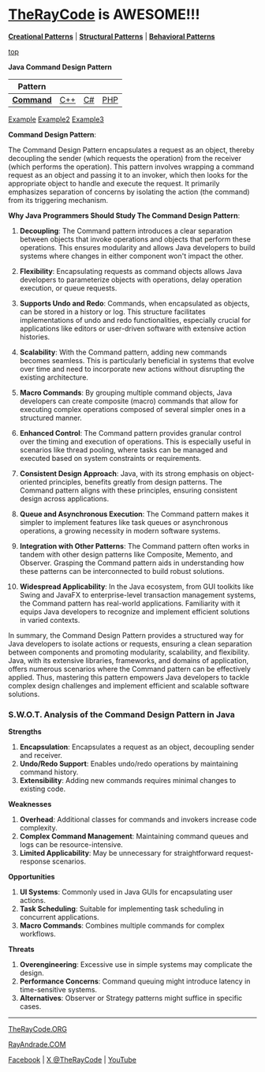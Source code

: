 # [TheRayCode](../../../README.md) is AWESOME!!!

**[Creational Patterns](../../Creational/README.md)** | **[Structural Patterns](../../Structural/README.md)** | **[Behavioral Patterns](../README.md)**

[top](../README.md)

**Java Command Design Pattern**

|Pattern|   |   |   |
|---|---|---|---|
| [**Command**](README.md) | [C++](../../../Csharp/Behavioral/Command/README.md) | [C#](../../../Csharp/Behavioral/Command/README.md) | [PHP](../../../PHP/Behavioral/Command/README.md) |

[Example](Example/README.md) [Example2](Example2/README.md) [Example3](Example3/README.md) 

**Command Design Pattern**:

The Command Design Pattern encapsulates a request as an object, thereby decoupling the sender (which requests the operation) from the receiver (which performs the operation). This pattern involves wrapping a command request as an object and passing it to an invoker, which then looks for the appropriate object to handle and execute the request. It primarily emphasizes separation of concerns by isolating the action (the command) from its triggering mechanism.

**Why Java Programmers Should Study The Command Design Pattern**:

1. **Decoupling**: The Command pattern introduces a clear separation between objects that invoke operations and objects that perform these operations. This ensures modularity and allows Java developers to build systems where changes in either component won't impact the other.

2. **Flexibility**: Encapsulating requests as command objects allows Java developers to parameterize objects with operations, delay operation execution, or queue requests.

3. **Supports Undo and Redo**: Commands, when encapsulated as objects, can be stored in a history or log. This structure facilitates implementations of undo and redo functionalities, especially crucial for applications like editors or user-driven software with extensive action histories.

4. **Scalability**: With the Command pattern, adding new commands becomes seamless. This is particularly beneficial in systems that evolve over time and need to incorporate new actions without disrupting the existing architecture.

5. **Macro Commands**: By grouping multiple command objects, Java developers can create composite (macro) commands that allow for executing complex operations composed of several simpler ones in a structured manner.

6. **Enhanced Control**: The Command pattern provides granular control over the timing and execution of operations. This is especially useful in scenarios like thread pooling, where tasks can be managed and executed based on system constraints or requirements.

7. **Consistent Design Approach**: Java, with its strong emphasis on object-oriented principles, benefits greatly from design patterns. The Command pattern aligns with these principles, ensuring consistent design across applications.

8. **Queue and Asynchronous Execution**: The Command pattern makes it simpler to implement features like task queues or asynchronous operations, a growing necessity in modern software systems.

9. **Integration with Other Patterns**: The Command pattern often works in tandem with other design patterns like Composite, Memento, and Observer. Grasping the Command pattern aids in understanding how these patterns can be interconnected to build robust solutions.

10. **Widespread Applicability**: In the Java ecosystem, from GUI toolkits like Swing and JavaFX to enterprise-level transaction management systems, the Command pattern has real-world applications. Familiarity with it equips Java developers to recognize and implement efficient solutions in varied contexts.

In summary, the Command Design Pattern provides a structured way for Java developers to isolate actions or requests, ensuring a clean separation between components and promoting modularity, scalability, and flexibility. Java, with its extensive libraries, frameworks, and domains of application, offers numerous scenarios where the Command pattern can be effectively applied. Thus, mastering this pattern empowers Java developers to tackle complex design challenges and implement efficient and scalable software solutions.
### **S.W.O.T. Analysis of the Command Design Pattern in Java**

**Strengths**  
1. **Encapsulation**: Encapsulates a request as an object, decoupling sender and receiver.  
2. **Undo/Redo Support**: Enables undo/redo operations by maintaining command history.  
3. **Extensibility**: Adding new commands requires minimal changes to existing code.

**Weaknesses**  
1. **Overhead**: Additional classes for commands and invokers increase code complexity.  
2. **Complex Command Management**: Maintaining command queues and logs can be resource-intensive.  
3. **Limited Applicability**: May be unnecessary for straightforward request-response scenarios.

**Opportunities**  
1. **UI Systems**: Commonly used in Java GUIs for encapsulating user actions.  
2. **Task Scheduling**: Suitable for implementing task scheduling in concurrent applications.  
3. **Macro Commands**: Combines multiple commands for complex workflows.

**Threats**  
1. **Overengineering**: Excessive use in simple systems may complicate the design.  
2. **Performance Concerns**: Command queuing might introduce latency in time-sensitive systems.  
3. **Alternatives**: Observer or Strategy patterns might suffice in specific cases.

---


[TheRayCode.ORG](https://www.TheRayCode.org)

[RayAndrade.COM](https://www.RayAndrade.com)

[Facebook](https://www.facebook.com/TheRayCode/) | [X @TheRayCode](https://www.x.com/TheRayCode/) | [YouTube](https://www.youtube.com/TheRayCode/)
